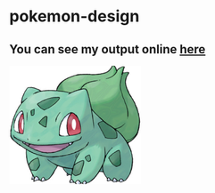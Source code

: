 # pokemon-design
##  You can see my output online [here](https://01mehran.github.io/Dragon-project/)

![GreenDrogon](./images/pokemon-image.png)